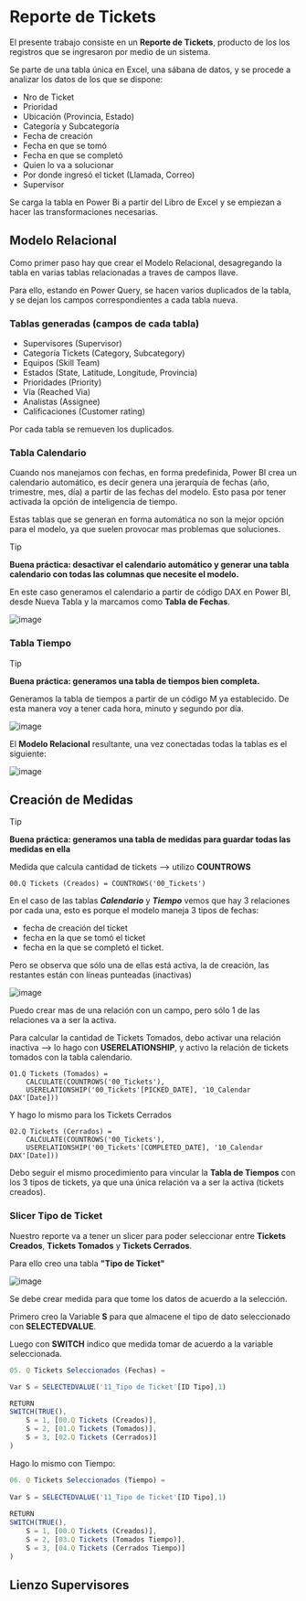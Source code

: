 # Reporte de Tickets


El presente trabajo consiste en un **Reporte de Tickets**, producto de los los registros que se ingresaron por medio de un sistema.

Se parte de una tabla única en Excel, una sábana de datos, y se procede a analizar los datos de los que se dispone:

- Nro de Ticket
- Prioridad
- Ubicación (Provincia, Estado)
- Categoría y Subcategoría
- Fecha de creación
- Fecha en que se tomó
- Fecha en que se completó
- Quien lo va a solucionar
- Por donde ingresó el ticket (Llamada, Correo)
- Supervisor

Se carga la tabla en Power Bi a partir del Libro de Excel y se empiezan a hacer las transformaciones necesarias.

## Modelo Relacional

Como primer paso hay que crear el Modelo Relacional, desagregando la tabla en varias tablas relacionadas a traves de campos llave.

Para ello, estando en Power Query, se hacen varios duplicados de la tabla, y se dejan los campos correspondientes a cada tabla nueva.

### Tablas generadas (campos de cada tabla)
- Supervisores (Supervisor)
- Categoría Tickets (Category, Subcategory)
- Equipos (Skill Team)
- Estados (State, Latitude, Longitude, Provincia)
- Prioridades (Priority)
- Vía (Reached Via)
- Analistas (Assignee)
- Calificaciones (Customer rating)

Por cada tabla se remueven los duplicados.

### Tabla Calendario
Cuando nos manejamos con fechas, en forma predefinida, Power BI crea un calendario automático, es decir genera una jerarquía de fechas (año, trimestre, mes, día) a partir de las fechas del modelo. Esto pasa por tener activada la opción de inteligencia de tiempo.

Estas tablas que se generan en forma automática no son la mejor opción para el modelo, ya que suelen provocar mas problemas que soluciones.

>[!tip]
>**Buena práctica: desactivar el calendario automático y generar una tabla calendario con todas las columnas que necesite el modelo.**

En este caso generamos el calendario a partir de código DAX en Power BI, desde Nueva Tabla y la marcamos como **Tabla de Fechas**.

![image](https://github.com/user-attachments/assets/78bc5101-0cba-478b-b157-7fb1b513d7aa)

### Tabla Tiempo

>[!tip]
>**Buena práctica: generamos una tabla de tiempos bien completa.**


Generamos la tabla de tiempos a partir de un código M ya establecido. De esta manera voy a tener cada hora, minuto y segundo por día.

![image](https://github.com/user-attachments/assets/1ee19ca9-7aa7-4933-96af-f1f41be8b2e0)

El **Modelo Relacional** resultante, una vez conectadas todas la tablas es el siguiente:

![image](https://github.com/user-attachments/assets/cc20d2ab-7e64-49e0-8646-31610e045af5)


## Creación de Medidas

>[!tip]
>**Buena práctica: generamos una tabla de medidas para guardar todas las medidas en ella**


Medida que calcula cantidad de tickets --> utilizo **COUNTROWS**

```JS
00.Q Tickets (Creados) = COUNTROWS('00_Tickets')
```
En el caso de las tablas ***Calendario*** y ***Tiempo*** vemos que hay 3 relaciones por cada una, esto es porque el modelo maneja 3 tipos de fechas: 
- fecha de creación del ticket
- fecha en la que se tomó el ticket
- fecha en la que se completó el ticket.
  
Pero se observa que sólo una de ellas está activa, la de creación, las restantes están con líneas punteadas (inactivas)

![image](https://github.com/user-attachments/assets/f0c35350-8f60-4d7a-bb86-48ffdab6c4de)

Puedo crear mas de una relación con un campo, pero sólo 1 de las relaciones va a ser la activa.

Para calcular la cantidad de Tickets Tomados, debo activar una relación inactiva --> lo hago con **USERELATIONSHIP**, y activo la relación de tickets tomados con la tabla calendario.

```JS
01.Q Tickets (Tomados) =
    CALCULATE(COUNTROWS('00_Tickets'),
    USERELATIONSHIP('00_Tickets'[PICKED_DATE], '10_Calendar DAX'[Date]))
```
Y hago lo mismo para los Tickets Cerrados

```JS
02.Q Tickets (Cerrados) =
    CALCULATE(COUNTROWS('00_Tickets'),
    USERELATIONSHIP('00_Tickets'[COMPLETED_DATE], '10_Calendar DAX'[Date]))
```

Debo seguir el mismo procedimiento para vincular la **Tabla de Tiempos** con los 3 tipos de tickets, ya que una única relación va a ser la activa (tickets creados).

### Slicer Tipo de Ticket 

Nuestro reporte va a tener un slicer para poder seleccionar entre **Tickets Creados**, **Tickets Tomados** y **Tickets Cerrados**.

Para ello creo una tabla **"Tipo de Ticket"**

![image](https://github.com/user-attachments/assets/d53f2939-c47e-4ca5-93ec-bb9921043515)

Se debe crear medida para que tome los datos de acuerdo a la selección.

Primero creo la Variable **S** para que almacene el tipo de dato seleccionado con **SELECTEDVALUE**.

Luego con **SWITCH** indico que medida tomar de acuerdo a la variable seleccionada.

```js
05. Q Tickets Seleccionados (Fechas) =

Var S = SELECTEDVALUE('11_Tipo de Ticket'[ID Tipo],1)

RETURN
SWITCH(TRUE(),
    S = 1, [00.Q Tickets (Creados)],
    S = 2, [01.Q Tickets (Tomados)],
    S = 3, [02.Q Tickets (Cerrados)]
)
```

Hago lo mismo con Tiempo:

```js
06. Q Tickets Seleccionados (Tiempo) =
 
Var S = SELECTEDVALUE('11_Tipo de Ticket'[ID Tipo],1)
  
RETURN
SWITCH(TRUE(),
    S = 1, [00.Q Tickets (Creados)],
    S = 2, [03.Q Tickets (Tomados Tiempo)],
    S = 3, [04.Q Tickets (Cerrados Tiempo)]
)
```

## Lienzo Supervisores































